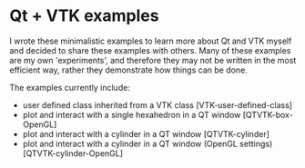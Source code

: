 # Qt + VTK examples


I wrote these minimalistic examples to learn more about Qt and VTK myself and decided to share these examples with others. Many of these examples are my own 'experiments', and therefore they may not be written in the most efficient way, rather they demonstrate how things can be done.


The examples currently include:

- user defined class inherited from a VTK class [VTK-user-defined-class]
- plot and interact with a single hexahedron in a QT window [QTVTK-box-OpenGL]
- plot and interact with a cylinder in a QT window [QTVTK-cylinder]
- plot and interact with a cylinder in a QT window (OpenGL settings) [QTVTK-cylinder-OpenGL]
 

